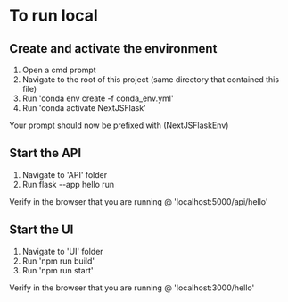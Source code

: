 # To run local

## Create and activate the environment
1. Open a cmd prompt 
2. Navigate to the root of this project (same directory that contained this file)
3. Run 'conda env create -f conda_env.yml'
4. Run 'conda activate NextJSFlask'

Your prompt should now be prefixed with (NextJSFlaskEnv)

## Start the API
1. Navigate to 'API' folder
2. Run flask --app hello run

Verify in the browser that you are running @ 'localhost:5000/api/hello'

## Start the UI
1. Navigate to 'UI' folder
2. Run 'npm run build'
3. Run 'npm run start'

Verify in the browser that you are running @ 'localhost:3000/hello'

